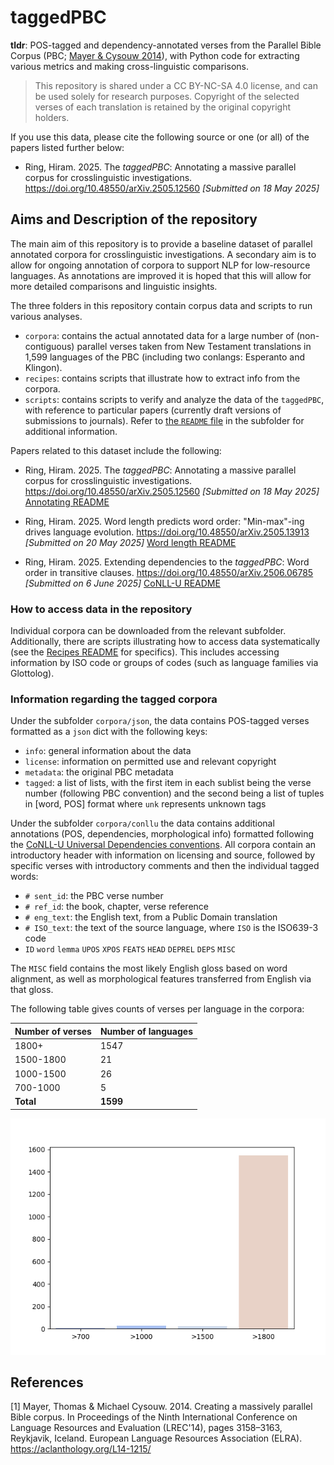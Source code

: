 # taggedPBC

**tldr**: POS-tagged and dependency-annotated verses from the Parallel Bible Corpus (PBC; [Mayer & Cysouw 2014](#1)), with Python code for extracting various metrics and making cross-linguistic comparisons.

> This repository is shared under a CC BY-NC-SA 4.0 license, and can be used solely for research purposes. Copyright of the selected verses of each translation is retained by the original copyright holders.

If you use this data, please cite the following source or one (or all) of the papers listed further below:

- Ring, Hiram. 2025. The *taggedPBC*: Annotating a massive parallel corpus for crosslinguistic investigations. https://doi.org/10.48550/arXiv.2505.12560 *[Submitted on 18 May 2025]*

## Aims and Description of the repository

The main aim of this repository is to provide a baseline dataset of parallel annotated corpora for crosslinguistic investigations. A secondary aim is to allow for ongoing annotation of corpora to support NLP for low-resource languages. As annotations are improved it is hoped that this will allow for more detailed comparisons and linguistic insights.

The three folders in this repository contain corpus data and scripts to run various analyses.

- `corpora`: contains the actual annotated data for a large number of (non-contiguous) parallel verses taken from New Testament translations in 1,599 languages of the PBC (including two conlangs: Esperanto and Klingon).
- `recipes`: contains scripts that illustrate how to extract info from the corpora.
- `scripts`: contains scripts to verify and analyze the data of the `taggedPBC`, with reference to particular papers (currently draft versions of submissions to journals). Refer to [the `README` file](scripts/README.md) in the subfolder for additional information.

Papers related to this dataset include the following:

- Ring, Hiram. 2025. The *taggedPBC*: Annotating a massive parallel corpus for crosslinguistic investigations. https://doi.org/10.48550/arXiv.2505.12560 *[Submitted on 18 May 2025]* [Annotating README](scripts/annotating_readme.md)

- Ring, Hiram. 2025. Word length predicts word order: "Min-max"-ing drives language evolution. https://doi.org/10.48550/arXiv.2505.13913 *[Submitted on 20 May 2025]* [Word length README](scripts/wordlength_readme.md)

- Ring, Hiram. 2025. Extending dependencies to the *taggedPBC*: Word order in transitive clauses. https://doi.org/10.48550/arXiv.2506.06785 *[Submitted on 6 June 2025]* [CoNLL-U README](scripts/conllu_readme.md)


### How to access data in the repository

Individual corpora can be downloaded from the relevant subfolder. Additionally, there are scripts illustrating how to access data systematically (see the [Recipes README](recipes/README.md) for specifics). This includes accessing information by ISO code or groups of codes (such as language families via Glottolog).

### Information regarding the tagged corpora

Under the subfolder `corpora/json`, the data contains POS-tagged verses formatted as a `json` dict with the following keys:

- `info`: general information about the data
- `license`: information on permitted use and relevant copyright
- `metadata`: the original PBC metadata
- `tagged`: a list of lists, with the first item in each sublist being the verse number (following PBC convention) and the second being a list of tuples in [word, POS] format where `unk` represents unknown tags

Under the subfolder `corpora/conllu` the data contains additional annotations (POS, dependencies, morphological info) formatted following the [CoNLL-U Universal Dependencies conventions](https://universaldependencies.org/format.html). All corpora contain an introductory header with information on licensing and source, followed by specific verses with introductory comments and then the individual tagged words:

- `# sent_id`: the PBC verse number
- `# ref_id`: the book, chapter, verse reference
- `# eng_text`: the English text, from a Public Domain translation
- `# ISO_text`: the text of the source language, where `ISO` is the ISO639-3 code
- `ID`	`word`	`lemma`	`UPOS`	`XPOS` `FEATS`	`HEAD`	`DEPREL`	`DEPS`	`MISC`

 The `MISC` field contains the most likely English gloss based on word alignment, as well as morphological features transferred from English via that gloss.


The following table gives counts of verses per language in the corpora:

|Number of verses|Number of languages|
|--|--|
|1800+|1547|
|1500-1800|21|
|1000-1500|26|
|700-1000|5|
|**Total**|**1599**|

![Verse counts in corpora](scripts/data/output/plots_distr/hist-Verse_counts.png)



## References <a name="references"></a>

<a id="1">[1]</a>
Mayer, Thomas & Michael Cysouw. 2014. Creating a massively parallel Bible corpus. In Proceedings of the Ninth International Conference on Language Resources and Evaluation (LREC'14), pages 3158–3163, Reykjavik, Iceland. European Language Resources Association (ELRA). https://aclanthology.org/L14-1215/  
